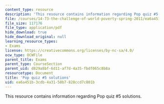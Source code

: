 ```yaml
---
content_type: resource
description: 'This resource contains information regarding Pop quiz #5 solutions.'
file: /courses/14-73-the-challenge-of-world-poverty-spring-2011/ea6a451b3cdb4a3150b7828ccd7c801b_MIT14_73S11_quiz5_sol.pdf
file_size: 117176
file_type: application/pdf
hide_download: true
hide_download_original: null
learning_resource_types:
- Exams
license: https://creativecommons.org/licenses/by-nc-sa/4.0/
ocw_type: OCWFile
parent_title: Exams
parent_type: CourseSection
parent_uid: d829a8bf-6d11-af7d-4a35-fbdf065c8b8a
resourcetype: Document
title: 'Pop quiz #5 solutions'
uid: ea6a451b-3cdb-4a31-50b7-828ccd7c801b
---
```

This resource contains information regarding Pop quiz #5 solutions.